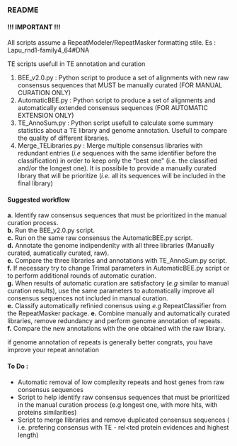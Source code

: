 ### README

#### !!! IMPORTANT !!!
All scripts assume a RepeatModeler/RepeatMasker formatting stile. Es : Lapu_rnd1-family4_64#DNA

TE scripts usefull in TE annotation and curation

 1. BEE_v2.0.py : Python script to produce a set of alignments with new raw consensus sequences that MUST be manually curated (FOR MANUAL CURATION ONLY)
 2. AutomaticBEE.py : Python script to produce a set of alignments and automatically extended consensus sequences (FOR AUTOMATIC EXTENSION ONLY)
 3. TE_AnnoSum.py : Python script usefull to calculate some summary statistics about a TE library and genome annotation. Usefull to compare the quality of different libraries.
 4. Merge_TELibraries.py : Merge multiple consensus libraries with redundant entries (*i.e* sequences with the same identifier before the classification) in order to keep only the "best one" (i.e. the classified and/or the longest one). It is possibile to provide a manually curated library that will be prioritize (*i.e.* all its sequences will be included in the final library) 
 
#### Suggested workflow

**a**. Identify raw consensus sequences that must be prioritized in the manual curation process.  
**b.** Run the BEE_v2.0.py script.  
**c.** Run on the same raw consensus the AutomaticBEE.py script.  
**d.** Annotate the genome indipendenlty with all three libraries (Manually curated, aumatically curated, raw).  
**e.** Compare the three libraries and annotations with TE_AnnoSum.py script.  
**f.** If necessary try to change Trimal parameters in AutomaticBEE.py script or to perform additional rounds of automatic curation.  
**g.** When results of automatic curation are satisfactory (*e.g* similar to manual curation results), use the same parameters to automatically improve all consensus sequences not included in manual curation.  
**e.** Classify automatically refinied conensus using *e.g* RepeatClassifier from the RepeatMasker package.
**e.** Combine manually and automatically curated libraries, remove redundancy and perform genome annotation of repeats.  
**f.** Compare the new annotations with the one obtained with the raw library.  

if genome annotation of repeats is generally better congrats, you have improve your repeat annotation

#### To Do :
 - Automatic removal of low complexity repeats and host genes from raw consensus sequences
 - Script to help identify raw consensus sequences that must be prioritized in the manual curation process (e.g longest one, with more hits, with proteins similarities)
 - Script to merge llibraries and remove duplicated consensus sequences ( i.e. prefering consensus with TE - rel<ted protein evidences and highest length)
